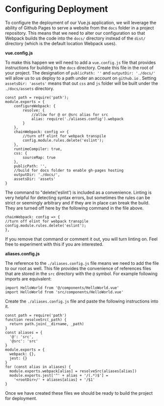 # Configuring Deployment

To configure the deployment of our Vue.js application, we will leverage the ability of Github Pages to serve a website from the `docs` folder in a project repository. This means that we need to alter our configuration so that Webpack builds the code into the `docs/` directory instead of the `dist/` directory \(which is the default location Webpack uses\).

**vue.config.js**

To make this happen we will need to add a `vue.config.js` file that provides instructions for building to the `docs` directory.  Create this file in the root of your project.  The designation of `publicPath: ''` and `outputDir: './docs/'` will allow us to us deploy to a path under an account on `github.io` .  Setting `assetsDir: 'assets'` means that out `css` and `js` folder will be built under the `./docs/assets` directory.

```
const path = require('path');
module.exports = {
    configureWebpack: {
        resolve: {
            //allow for @ or @src alias for src
            alias: require('./aliases.config').webpack
        }
    },
    chainWebpack: config => {
        //turn off elint for webpack transpile
        config.module.rules.delete('eslint');
    },
    runtimeCompiler: true,
    css: {
        sourceMap: true
    },
    publicPath: '',
    //build for docs folder to enable gh-pages hosting
    outputDir: './docs/',
    assetsDir: 'assets'
}
```

The command to "delete\('eslint'\) is included as a convenience.  Linting is very helpful for detecting syntax errors, but sometimes the rules can be strict or seemingly arbitrary and if they are in place can break the build.  They are turned off here by the following command in the file above.

```
chainWebpack: config => {
//turn off elint for webpack transpile
config.module.rules.delete('eslint');
},
```

If you remove that command or comment it out, you will turn linting on.  Feel free to experiment with this if you are interested.

**aliases.config.js**

The reference to the `./aliases.config.js` file means we need to add the file to our root as well.  This file provides the convenience of references files that are stored in the `src` directory with the `@` symbol.  For example following imports are equivalent:

```
import HelloWorld from '@/components/HelloWorld.vue'
import HelloWorld from 'src/components/HelloWorld.vue'
```

Create the `./aliases.config.js` file and paste the following instructions into it.

```
const path = require('path')
function resolveSrc(_path) {
  return path.join(__dirname, _path)
}
const aliases = {
  '@': 'src',
  '@src': 'src'
}
module.exports = {
  webpack: {},
  jest: {}
}
for (const alias in aliases) {
  module.exports.webpack[alias] = resolveSrc(aliases[alias])
  module.exports.jest['^' + alias + '/(.*)$'] =
    '<rootDir>/' + aliases[alias] + '/$1'
}
```

Once we have created these files we should be ready to build the project for deployment.

